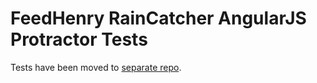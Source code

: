 # FeedHenry RainCatcher AngularJS Protractor Tests

Tests have been moved to [separate repo](https://github.com/feedhenry-raincatcher/raincatcher-ui-tests).
